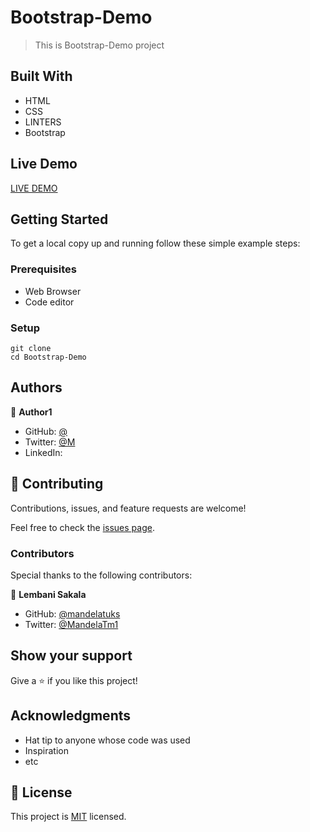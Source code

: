 # Bootstrap-Demo

> This is Bootstrap-Demo project




## Built With

- HTML
- CSS
- LINTERS
- Bootstrap

## Live Demo 

[LIVE DEMO](https://github.com/ramrod433/Bootstrap-Demo)


## Getting Started


To get a local copy up and running follow these simple example steps:

### Prerequisites
 - Web Browser
 - Code editor

### Setup
~~~
git clone 
cd Bootstrap-Demo

~~~



## Authors

👤 **Author1**

- GitHub: [@]()
- Twitter: [@M]()
- LinkedIn: []()


## 🤝 Contributing

Contributions, issues, and feature requests are welcome!

Feel free to check the [issues page](../../issues/).

### Contributors

Special thanks to the following contributors:

👤 **Lembani Sakala**

- GitHub: [@mandelatuks](https://github.com/mandelatuks)
- Twitter: [@MandelaTm1](https://twitter.com/MandelaTm1_)


## Show your support

Give a ⭐️ if you like this project!

## Acknowledgments

- Hat tip to anyone whose code was used
- Inspiration
- etc

## 📝 License

This project is [MIT](./MIT.md) licensed.
